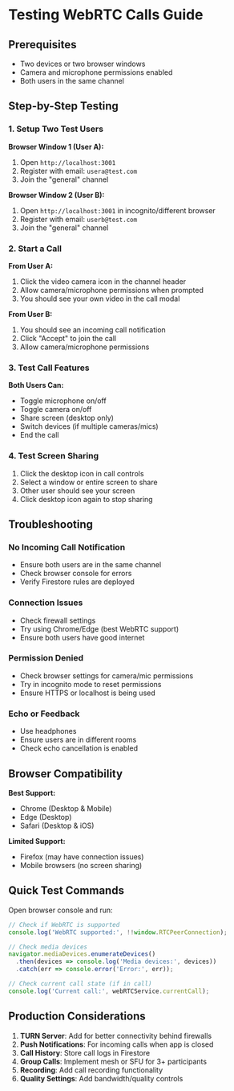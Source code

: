 # Testing WebRTC Calls Guide

## Prerequisites
- Two devices or two browser windows
- Camera and microphone permissions enabled
- Both users in the same channel

## Step-by-Step Testing

### 1. Setup Two Test Users

**Browser Window 1 (User A):**
1. Open `http://localhost:3001`
2. Register with email: `usera@test.com`
3. Join the "general" channel

**Browser Window 2 (User B):**
1. Open `http://localhost:3001` in incognito/different browser
2. Register with email: `userb@test.com`
3. Join the "general" channel

### 2. Start a Call

**From User A:**
1. Click the video camera icon in the channel header
2. Allow camera/microphone permissions when prompted
3. You should see your own video in the call modal

**From User B:**
1. You should see an incoming call notification
2. Click "Accept" to join the call
3. Allow camera/microphone permissions

### 3. Test Call Features

**Both Users Can:**
- Toggle microphone on/off
- Toggle camera on/off
- Share screen (desktop only)
- Switch devices (if multiple cameras/mics)
- End the call

### 4. Test Screen Sharing

1. Click the desktop icon in call controls
2. Select a window or entire screen to share
3. Other user should see your screen
4. Click desktop icon again to stop sharing

## Troubleshooting

### No Incoming Call Notification
- Ensure both users are in the same channel
- Check browser console for errors
- Verify Firestore rules are deployed

### Connection Issues
- Check firewall settings
- Try using Chrome/Edge (best WebRTC support)
- Ensure both users have good internet

### Permission Denied
- Check browser settings for camera/mic permissions
- Try in incognito mode to reset permissions
- Ensure HTTPS or localhost is being used

### Echo or Feedback
- Use headphones
- Ensure users are in different rooms
- Check echo cancellation is enabled

## Browser Compatibility

**Best Support:**
- Chrome (Desktop & Mobile)
- Edge (Desktop)
- Safari (Desktop & iOS)

**Limited Support:**
- Firefox (may have connection issues)
- Mobile browsers (no screen sharing)

## Quick Test Commands

Open browser console and run:
```javascript
// Check if WebRTC is supported
console.log('WebRTC supported:', !!window.RTCPeerConnection);

// Check media devices
navigator.mediaDevices.enumerateDevices()
  .then(devices => console.log('Media devices:', devices))
  .catch(err => console.error('Error:', err));

// Check current call state (if in call)
console.log('Current call:', webRTCService.currentCall);
```

## Production Considerations

1. **TURN Server**: Add for better connectivity behind firewalls
2. **Push Notifications**: For incoming calls when app is closed
3. **Call History**: Store call logs in Firestore
4. **Group Calls**: Implement mesh or SFU for 3+ participants
5. **Recording**: Add call recording functionality
6. **Quality Settings**: Add bandwidth/quality controls